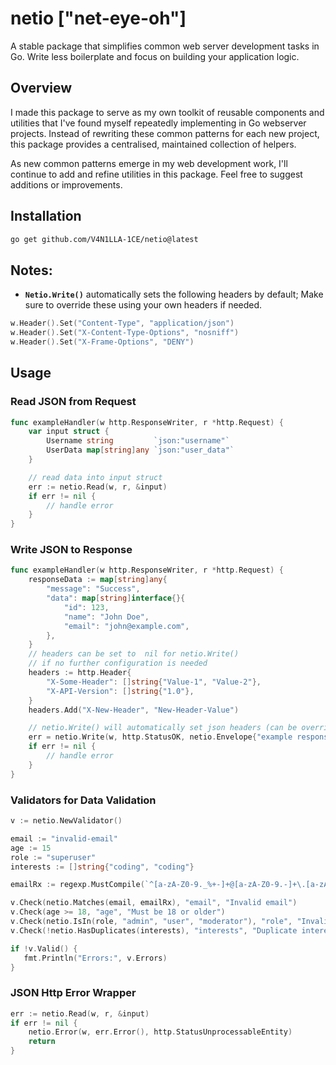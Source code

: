# netio ["net-eye-oh"]
A stable package that simplifies common web server development tasks in Go. Write less boilerplate and focus on building your application logic.

## Overview
I made this package to serve as my own toolkit of reusable components and utilities that I've found myself repeatedly implementing in Go webserver projects. Instead of rewriting these common patterns for each new project, this package provides a centralised, maintained collection of helpers.

As new common patterns emerge in my web development work, I'll continue to add and refine utilities in this package. Feel free to suggest additions or improvements.

## Installation
```bash
go get github.com/V4N1LLA-1CE/netio@latest
```

## Notes:
- **`Netio.Write()`** automatically sets the following headers by default; Make sure to override these using your own headers if needed.

```go
w.Header().Set("Content-Type", "application/json")
w.Header().Set("X-Content-Type-Options", "nosniff")
w.Header().Set("X-Frame-Options", "DENY")
```

## Usage
### Read JSON from Request
```go
func exampleHandler(w http.ResponseWriter, r *http.Request) {
    var input struct {
        Username string         `json:"username"`
        UserData map[string]any `json:"user_data"`
    }

    // read data into input struct
    err := netio.Read(w, r, &input)
    if err != nil {
        // handle error
    }
}
```
### Write JSON to Response
```go
func exampleHandler(w http.ResponseWriter, r *http.Request) {
    responseData := map[string]any{
        "message": "Success",
        "data": map[string]interface{}{
            "id": 123,
            "name": "John Doe",
            "email": "john@example.com",
        },
    }
    // headers can be set to  nil for netio.Write()
    // if no further configuration is needed
    headers := http.Header{
        "X-Some-Header": []string{"Value-1", "Value-2"},
        "X-API-Version": []string{"1.0"},
    }
    headers.Add("X-New-Header", "New-Header-Value")

    // netio.Write() will automatically set json headers (can be overriden by custom header)
    err = netio.Write(w, http.StatusOK, netio.Envelope{"example response": responseData}, headers)
    if err != nil {
        // handle error
    }
}
```
### Validators for Data Validation
```go
v := netio.NewValidator()

email := "invalid-email"
age := 15
role := "superuser"
interests := []string{"coding", "coding"}

emailRx := regexp.MustCompile(`^[a-zA-Z0-9._%+-]+@[a-zA-Z0-9.-]+\.[a-zA-Z]{2,}$`)

v.Check(netio.Matches(email, emailRx), "email", "Invalid email")
v.Check(age >= 18, "age", "Must be 18 or older")
v.Check(netio.IsIn(role, "admin", "user", "moderator"), "role", "Invalid role")
v.Check(!netio.HasDuplicates(interests), "interests", "Duplicate interests found")

if !v.Valid() {
   fmt.Println("Errors:", v.Errors)
}
```

### JSON Http Error Wrapper
```go
err := netio.Read(w, r, &input)
if err != nil {
    netio.Error(w, err.Error(), http.StatusUnprocessableEntity)
    return
}
```
